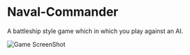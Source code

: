 # Naval-Commander

A battleship style game which in which you play against an AI.

![Game ScreenShot](http://i.imgur.com/EUlzI76.png)
